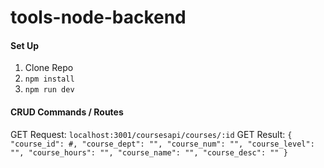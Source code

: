 # tools-node-backend

#### Set Up
1. Clone Repo
2. `npm install`
3. `npm run dev`

#### CRUD Commands / Routes
GET Request: `localhost:3001/coursesapi/courses/:id`
GET Result:  `{
    "course_id": #,
    "course_dept": "",
    "course_num": "",
    "course_level": "",
    "course_hours": "",
    "course_name": "",
    "course_desc": ""
}`

